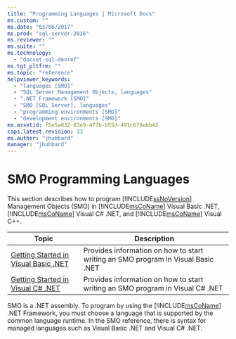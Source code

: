 ```yaml
---
title: "Programming Languages | Microsoft Docs"
ms.custom: ""
ms.date: "03/06/2017"
ms.prod: "sql-server-2016"
ms.reviewer: ""
ms.suite: ""
ms.technology: 
  - "docset-sql-devref"
ms.tgt_pltfrm: ""
ms.topic: "reference"
helpviewer_keywords: 
  - "languages [SMO]"
  - "SQL Server Management Objects, languages"
  - ".NET Framework [SMO]"
  - "SMO [SQL Server], languages"
  - "programming environments [SMO]"
  - "development environments [SMO]"
ms.assetid: f5e5a832-03e9-477b-b55d-491c678ebb43
caps.latest.revision: 33
ms.author: "jhubbard"
manager: "jhubbard"
---
```

# SMO Programming Languages
  This section describes how to program [!INCLUDE[ssNoVersion](../../a9notintoc/includes/ssnoversion-md.md)] Management Objects (SMO) in [!INCLUDE[msCoName](../../a9notintoc/includes/msconame-md.md)] Visual Basic .NET, [!INCLUDE[msCoName](../../a9notintoc/includes/msconame-md.md)] Visual C# .NET, and [!INCLUDE[msCoName](../../a9notintoc/includes/msconame-md.md)] Visual C++.  
  
|Topic|Description|  
|-----------|-----------------|  
|[Getting Started in Visual Basic .NET](../../relational-databases/server-management-objects-smo/smo-programming-getting-started-in-visual-basic-.net.md)|Provides information on how to start writing an SMO program in Visual Basic .NET|  
|[Getting Started in Visual C&#35; .NET](../../relational-databases/server-management-objects-smo/smo-programming-getting-started-in-visual-csharp-.net.md)|Provides information on how to start writing an SMO program in Visual C# .NET|  
  
 SMO is a .NET assembly. To program by using the [!INCLUDE[msCoName](../../a9notintoc/includes/msconame-md.md)] .NET Framework, you must choose a language that is supported by the common language runtime. In the SMO reference, there is syntax for managed languages such as Visual Basic .NET and Visual C# .NET.  
  
  